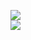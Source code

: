 [![](https://img.shields.io/badge/Made%20With-Github%20Spray-lightgrey.svg?style=for-the-badge&logo=github)](https://github.com/Annihil/github-spray#28569)  
[![](https://i.imgur.com/2DrTn0Z.gif)](https://github.com/Annihil/github-spray)